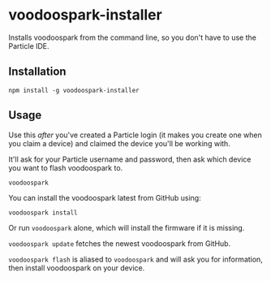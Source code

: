 # voodoospark-installer

Installs voodoospark from the command line, so you don't have to use the Particle IDE.

## Installation

`npm install -g voodoospark-installer`

## Usage

Use this *after* you've created a Particle login (it makes you create one when you claim a device) and claimed the device you'll be working with. 

It'll ask for your Particle username and password, then ask which device you want to flash voodoospark to.

`voodoospark`

You can install the voodoospark latest from GitHub using:

`voodoospark install`

Or run `voodoospark` alone, which will install the firmware if it is missing.

`voodoospark update` fetches the newest voodoospark from GitHub.

`voodoospark flash` is aliased to `voodoospark` and will ask you for information, then install voodoospark on your device.
